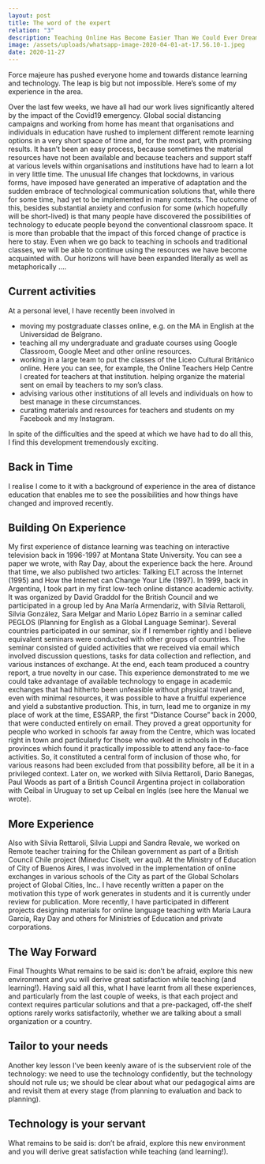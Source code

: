```yaml
---
layout: post
title: The word of the expert
relation: "3"
description: Teaching Online Has Become Easier Than We Could Ever Dream
image: /assets/uploads/whatsapp-image-2020-04-01-at-17.56.10-1.jpeg
date: 2020-11-27
---
```

Force majeure has pushed everyone home and towards distance learning and technology. The leap is big but not impossible. Here’s some of my experience in the area.

Over the last few weeks, we have all had our work lives significantly altered by the impact of the Covid19 emergency. Global social distancing campaigns and working from home has meant that organisations and individuals in education have rushed to implement different remote learning options in a very short space of time and, for the most part, with promising results. It hasn’t been an easy process, because sometimes the material resources have not been available and because teachers and support staff at various levels within organisations and institutions have had to learn a lot in very little time. The unusual life changes that lockdowns, in various forms, have imposed have generated an imperative of adaptation and the sudden embrace of technological communication solutions that, while there for some time, had yet to be implemented in many contexts. The outcome of this, besides substantial anxiety and confusion for some (which hopefully will be short-lived) is that many people have discovered the possibilities of technology to educate people beyond the conventional classroom space. It is more than probable that the impact of this forced change of practice is here to stay. Even when we go back to teaching in schools and traditional classes, we will be able to continue using the resources we have become acquainted with. Our horizons will have been expanded literally as well as metaphorically ….

## Current activities

At a personal level, I have recently been involved in

* moving my postgraduate classes online, e.g. on the MA in English at the Universidad de Belgrano.
* teaching all my undergraduate and graduate courses using Google Classroom, Google Meet and other online resources.
* working in a large team to put the classes of the Liceo Cultural Británico online. Here you can see, for example, the Online Teachers Help Centre I created for teachers at that institution. helping organize the material sent on email by teachers to my son’s class.
* advising various other institutions of all levels and individuals on how to best manage in these circumstances.
* curating materials and resources for teachers and students on my Facebook and my Instagram.

In spite of the difficulties and the speed at which we have had to do all this, I find this development tremendously exciting.

## Back in Time

I realise I come to it with a background of experience in the area of distance education that enables me to see the possibilities and how things have changed and improved recently.

## Building On Experience

My first experience of distance learning was teaching on interactive television back in 1996-1997 at Montana State University. You can see a paper we wrote, with Ray Day, about the experience back the here. Around that time, we also published two articles: Talking ELT across the Internet (1995) and How the Internet can Change Your Life (1997).
In 1999, back in Argentina, I took part in my first low-tech online distance academic activity. It was organized by David Graddol for the British Council and we participated in a group led by Ana María Armendariz, with Silvia Rettaroli, Silvia González, Sara Melgar and Mario López Barrio in a seminar called PEGLOS (Planning for English as a Global Language Seminar). Several countries participated in our seminar, six if I remember rightly and I believe equivalent seminars were conducted with other groups of countries. The seminar consisted of guided activities that we received via email which involved discussion questions, tasks for data collection and reflection, and various instances of exchange. At the end, each team produced a country report, a true novelty in our case. 
This experience demonstrated to me we could take advantage of available technology to engage in academic exchanges that had hitherto been unfeasible without physical travel and, even with minimal resources, it was possible to have a fruitful experience and yield a substantive production. This, in turn, lead me to organize in my place of work at the time, ESSARP, the first “Distance Course” back in 2000, that were conducted entirely on email. They proved a great opportunity for people who worked in schools far away from the Centre, which was located right in town and particularly for those who worked in schools in the provinces which found it practically impossible to attend any face-to-face activities. So, it constituted a central form of inclusion of those who, for various reasons had been excluded from that possibility before, all be it in a privileged context.
Later on, we worked with Silvia Rettaroli, Dario Banegas, Paul Woods as part of a British Council Argentina project in collaboration with Ceibal in Uruguay to set up Ceibal en Inglés (see here the Manual we wrote).

## More Experience

Also with Silvia Rettaroli, Silvia Luppi and Sandra Revale, we worked on Remote teacher training for the Chilean government as part of a British Council Chile project (Mineduc Ciselt, ver aquí).
At the Ministry of Education of City of Buenos Aires, I was involved in the implementation of online exchanges in various schools of the City as part of the Global Scholars project of Global Cities, Inc.. I have recently written a paper on the motivation this type of work generates in students and it is currently under review for publication.
More recently, I have participated in different projects designing materials for online language teaching with María Laura García, Ray Day and others for Ministries of Education and private corporations.

## The Way Forward

Final Thoughts
What remains to be said is: don’t be afraid, explore this new environment and you will derive great satisfaction while teaching (and learning!).
Having said all this, what I have learnt from all these experiences, and particularly from the last couple of weeks, is that each project and context requires particular solutions and that a pre-packaged, off-the shelf options rarely works satisfactorily, whether we are talking about a small organization or a country.

## Tailor to your needs

Another key lesson I’ve been keenly aware of is the subservient role of the technology: we need to use the technology confidently, but the technology should not rule us; we should be clear about what our pedagogical aims are and revisit them at every stage (from planning to evaluation and back to planning).

## Technology is your servant

What remains to be said is: don’t be afraid, explore this new environment and you will derive great satisfaction while teaching (and learning!).